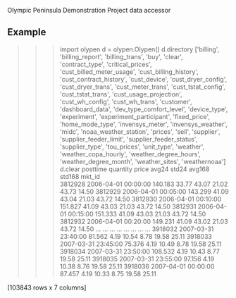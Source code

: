Olympic Peninsula Demonstration Project data accessor

Example
-------

>>> import olypen
>>> d = olypen.Olypen()
>>> d.directory
['billing', 'billing_report', 'billing_trans', 'buy', 'clear',
 'contract_type', 'critical_prices', 'cust_billed_meter_usage',
 'cust_billing_history', 'cust_contract_history', 'cust_device',
 'cust_dryer_config', 'cust_dryer_trans', 'cust_meter_trans',
 'cust_tstat_config', 'cust_tstat_trans', 'cust_usage_projection',
 'cust_wh_config', 'cust_wh_trans', 'customer', 'dashboard_data',
 'dev_type_comfort_level', 'device_type', 'experiment',
 'experiment_participant', 'fixed_price', 'home_mode_type',
 'invensys_meter', 'invensys_weather', 'midc', 'noaa_weather_station',
 'prices', 'sell', 'supplier', 'supplier_feeder_limit',
 'supplier_feeder_status', 'supplier_type', 'tou_prices', 'unit_type',
 'weather', 'weather_copa_hourly', 'weather_degree_hours',
 'weather_degree_month', 'weather_sites', 'weathernoaa']
>>> d.clear
                    posttime  quantity  price  avg24  std24  avg168  std168
mkt_id                                                                     
3812928  2006-04-01 00:00:00   140.183  33.77  43.07  21.02   43.73   14.50
3812929  2006-04-01 00:05:00   143.299  41.09  43.04  21.03   43.72   14.50
3812930  2006-04-01 00:10:00   151.827  41.09  43.03  21.03   43.72   14.50
3812931  2006-04-01 00:15:00   151.333  41.09  43.03  21.03   43.72   14.50
3812932  2006-04-01 00:20:00   149.231  41.09  43.02  21.03   43.72   14.50
...                      ...       ...    ...    ...    ...     ...     ...
3918032  2007-03-31 23:40:00    81.562   4.19  10.54   8.78   19.58   25.11
3918033  2007-03-31 23:45:00    75.376   4.19  10.49   8.78   19.58   25.11
3918034  2007-03-31 23:50:00   108.532   4.19  10.43   8.77   19.58   25.11
3918035  2007-03-31 23:55:00    97.156   4.19  10.38   8.76   19.58   25.11
3918036  2007-04-01 00:00:00    87.457   4.19  10.33   8.75   19.58   25.11

[103843 rows x 7 columns]

